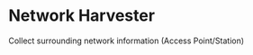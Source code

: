 Network Harvester
=================

Collect surrounding network information (Access Point/Station) 

